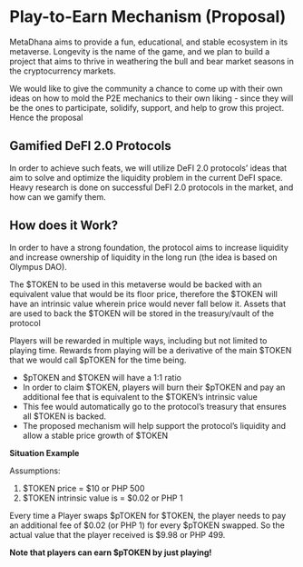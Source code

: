 # Play-to-Earn Mechanism (Proposal)

MetaDhana aims to provide a fun, educational, and stable ecosystem in its metaverse. Longevity is the name of the game, and we plan to build a project that aims to thrive in weathering the bull and bear market seasons in the cryptocurrency markets.

We would like to give the community a chance to come up with their own ideas on how to mold the P2E mechanics to their own liking - since they will be the ones to participate, solidify, support, and help to grow this project. Hence the proposal

## Gamified DeFI 2.0 Protocols

In order to achieve such feats, we will utilize DeFI 2.0 protocols’ ideas that aim to solve and optimize the liquidity problem in the current DeFI space. Heavy research is done on successful DeFI 2.0 protocols in the market, and how can we gamify them.

## How does it Work?

In order to have a strong foundation, the protocol aims to increase liquidity and increase ownership of liquidity in the long run (the idea is based on Olympus DAO).

The $TOKEN to be used in this metaverse would be backed with an equivalent value that would be its floor price, therefore the $TOKEN will have an intrinsic value wherein price would never fall below it. Assets that are used to back the $TOKEN will be stored in the treasury/vault of the protocol

Players will be rewarded in multiple ways, including but not limited to playing time. Rewards from playing will be a derivative of the main $TOKEN that we would call $pTOKEN for the time being.

- $pTOKEN and $TOKEN will have a 1:1 ratio
- In order to claim $TOKEN, players will burn their $pTOKEN and pay an additional fee that is equivalent to the $TOKEN’s intrinsic value
- This fee would automatically go to the protocol’s treasury that ensures all $TOKEN is backed.
- The proposed mechanism will help support the protocol’s liquidity and allow a stable price growth of $TOKEN

**Situation Example**

Assumptions:

1. $TOKEN price = $10 or PHP 500
2. $TOKEN intrinsic value is = $0.02 or PHP 1

Every time a Player swaps $pTOKEN for $TOKEN, the player needs to pay an additional fee of $0.02 (or PHP 1) for every $pTOKEN swapped. So the actual value that the player received is $9.98 or PHP 499.

**Note that players can earn $pTOKEN by just playing!**
